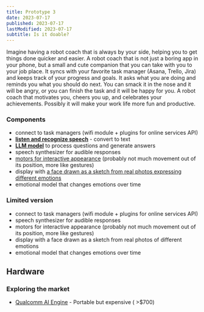 ```yaml
---
title: Prototype 3
date: 2023-07-17
published: 2023-07-17
lastModified: 2023-07-17
subtitle: Is it doable?
---
```

Imagine having a robot coach that is always by your side, helping you to get things done quicker and easier. A robot coach that is not just a boring app in your phone, but a small and cute companion that you can take with you to your job place. It syncs with your favorite task manager (Asana, Trello, Jira) and keeps track of your progress and goals. It asks what you are doing and reminds you what you should do next. You can smack it in the nose and it will be angry, or you can finish the task and it will be happy for you. A robot coach that motivates you, cheers you up, and celebrates your achievements. Possibly it will make your work life more fun and productive.

### Components

- connect to task managers (wifi module + plugins for online services API)
- **[listen and recognize speech](/ai/voice-recognition-ai-model)** - convert to text
- **[LLM model](/ai/the-smallest-transformer)** to process questions and generate answers
- speech synthesizer for audible responses
- [motors for interactive appearance](/ai/solve-cartpole-with-spiking-neural-networks) (probably not much movement out of its position, more like gestures)
- display with [a face drawn as a sketch from real photos expressing different emotions](/ai/agent-emotion-model)
- emotional model that changes emotions over time
  
### Limited version

- connect to task managers (wifi module + plugins for online services API)
- speech synthesizer for audible responses
- motors for interactive appearance (probably not much movement out of its position, more like gestures)
- display with a face drawn as a sketch from real photos of different emotions
- emotional model that changes emotions over time

## Hardware

### Exploring the market

- [Qualcomm AI Engine](https://www.mouser.com/datasheet/2/224/Lantronix_Open_Q_5165RB_SOM_Product_Brief_1-2578682.pdf) - Portable but expensive ( >$700)

